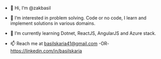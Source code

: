 - 👋 Hi, I’m @zakbasil
- 👀 I’m interested in problem solving. Code or no code, I learn and implement solutions in various domains.
- 🌱 I’m currently learning Dotnet, ReactJS, AngularJS and Azure stack.

- 📫 Reach me at basilskaria41@gmail.com -OR- https://linkedin.com/in/basilskaria

<!---
zakbasil/zakbasil is a ✨ special ✨ repository because its `README.md` (this file) appears on your GitHub profile.
You can click the Preview link to take a look at your changes.
--->
